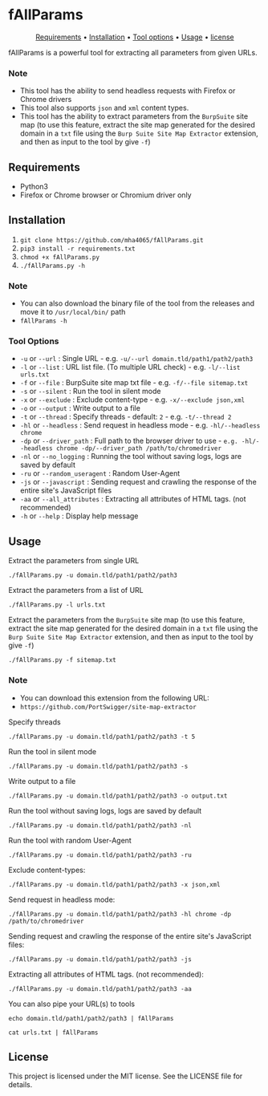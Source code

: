 # fAllParams

<p align="center">
  <a href="#requirements">Requirements</a> •
  <a href="#installation">Installation</a> •
  <a href="#tool-options">Tool options</a> •
  <a href="#usage">Usage</a> •
  <a href="#license">license</a>
</p>

fAllParams is a powerful tool for extracting all parameters from given URLs.

### Note
- This tool has the ability to send headless requests with Firefox or Chrome drivers
- This tool also supports `json` and `xml` content types. 
- This tool has the ability to extract parameters from the `BurpSuite` site map (to use this feature, extract the site map generated for the desired domain in a `txt` file using the `Burp Suite Site Map Extractor` extension, and then as input to the tool by give `-f`)

## Requirements
- Python3
- Firefox or Chrome browser or Chromium driver only

## Installation
  1. `git clone https://github.com/mha4065/fAllParams.git`
  2. `pip3 install -r requirements.txt`
  3. `chmod +x fAllParams.py`
  4. `./fAllParams.py -h`
  
### Note
- You can also download the binary file of the tool from the releases and move it to `/usr/local/bin/` path
- `fAllParams -h`


### Tool Options
- `-u` or `--url` : Single URL - e.g. `-u/--url domain.tld/path1/path2/path3`
- `-l` or `--list` : URL list file. (To multiple URL check) - e.g. `-l/--list urls.txt`
- `-f` or `--file` : BurpSuite site map txt file - e.g. `-f/--file sitemap.txt`
- `-s` or `--silent` : Run the tool in silent mode
- `-x` or `--exclude` : Exclude content-type - e.g. `-x/--exclude json,xml`
- `-o` or `--output` : Write output to a file
- `-t` or `--thread` : Specify threads - default: `2` - e.g. `-t/--thread 2`
- `-hl` or `--headless` : Send request in headless mode - e.g. `-hl/--headless chrome`
- `-dp` or `--driver_path` : Full path to the browser driver to use - `e.g. -hl/--headless chrome -dp/--driver_path /path/to/chromedriver`
- `-nl` or `--no_logging` : Running the tool without saving logs, logs are saved by default
- `-ru` or `--random_useragent` : Random User-Agent
- `-js` or `--javascript` : Sending request and crawling the response of the entire site's JavaScript files
- `-aa` or `--all_attributes` : Extracting all attributes of HTML tags. (not recommended)
- `-h` or `--help` : Display help message


## Usage

Extract the parameters from single URL
```
./fAllParams.py -u domain.tld/path1/path2/path3
```

Extract the parameters from a list of URL
```
./fAllParams.py -l urls.txt
```

Extract the parameters from the `BurpSuite` site map (to use this feature, extract the site map generated for the desired domain in a `txt` file using the `Burp Suite Site Map Extractor` extension, and then as input to the tool by give `-f`)
```
./fAllParams.py -f sitemap.txt
```

### Note
- You can download this extension from the following URL:
- `https://github.com/PortSwigger/site-map-extractor`

Specify threads
```
./fAllParams.py -u domain.tld/path1/path2/path3 -t 5
```

Run the tool in silent mode
```
./fAllParams.py -u domain.tld/path1/path2/path3 -s
```

Write output to a file
```
./fAllParams.py -u domain.tld/path1/path2/path3 -o output.txt
```

Run the tool without saving logs, logs are saved by default
```
./fAllParams.py -u domain.tld/path1/path2/path3 -nl
```

Run the tool with random User-Agent
```
./fAllParams.py -u domain.tld/path1/path2/path3 -ru
```

Exclude content-types:
```
./fAllParams.py -u domain.tld/path1/path2/path3 -x json,xml
```

Send request in headless mode:
```
./fAllParams.py -u domain.tld/path1/path2/path3 -hl chrome -dp /path/to/chromedriver
```

Sending request and crawling the response of the entire site's JavaScript files:
```
./fAllParams.py -u domain.tld/path1/path2/path3 -js
```

Extracting all attributes of HTML tags. (not recommended):
```
./fAllParams.py -u domain.tld/path1/path2/path3 -aa
```

You can also pipe your URL(s) to tools
```
echo domain.tld/path1/path2/path3 | fAllParams
```
```
cat urls.txt | fAllParams
```

## License
This project is licensed under the MIT license. See the LICENSE file for details.
